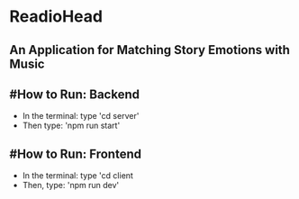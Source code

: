 # ReadioHead
## An Application for Matching Story Emotions with Music

## #How to Run: Backend
- In the terminal: type 'cd server'
- Then type: 'npm run start'
  
## #How to Run: Frontend
- In the terminal: type 'cd client
- Then, type: 'npm run dev'

